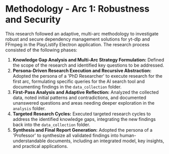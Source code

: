# Methodology - Arc 1: Robustness and Security

This research followed an adaptive, multi-arc methodology to investigate robust and secure dependency management solutions for yt-dlp and FFmpeg in the PlayListify Electron application. The research process consisted of the following phases:

1.  **Knowledge Gap Analysis and Multi-Arc Strategy Formulation:** Defined the scope of the research and identified key questions to be addressed.
2.  **Persona-Driven Research Execution and Recursive Abstraction:** Adopted the persona of a 'PhD Researcher' to execute research for the first arc, formulating specific queries for the AI search tool and documenting findings in the `data_collection` folder.
3.  **First-Pass Analysis and Adaptive Reflection:** Analyzed the collected data, noted initial patterns and contradictions, and documented unanswered questions and areas needing deeper exploration in the `analysis` folder.
4.  **Targeted Research Cycles:** Executed targeted research cycles to address the identified knowledge gaps, integrating the new findings back into the `data_collection` folder.
5.  **Synthesis and Final Report Generation:** Adopted the persona of a 'Professor' to synthesize all validated findings into human-understandable documents, including an integrated model, key insights, and practical applications.